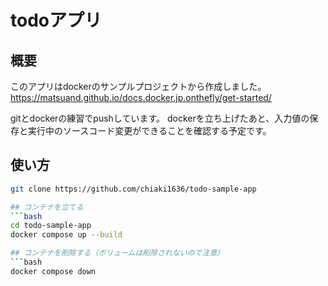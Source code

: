 # todoアプリ

## 概要
このアプリはdockerのサンプルプロジェクトから作成しました。
https://matsuand.github.io/docs.docker.jp.onthefly/get-started/

gitとdockerの練習でpushしています。
dockerを立ち上げたあと、入力値の保存と実行中のソースコード変更ができることを確認する予定です。

## 使い方
```bash
git clone https://github.com/chiaki1636/todo-sample-app

## コンテナを立てる
```bash
cd todo-sample-app
docker compose up --build

## コンテナを削除する（ボリュームは削除されないので注意）
```bash
docker compose down

